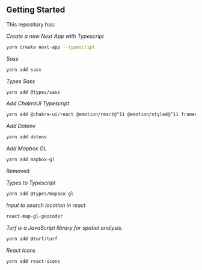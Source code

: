 ## Getting Started

This repository has:

_Create a new Next App with Typescript_

```sh
yarn create next-app --typescript
```

_Sass_

```sh
yarn add sass
```

_Types Sass_

```sh
yarn add @types/sass
```

_Add ChakraUI Typescript_

```sh
yarn add @chakra-ui/react @emotion/react@^11 @emotion/styled@^11 framer-motion@^5

```

_Add Dotenv_

```sh
yarn add dotenv
```

_Add Mapbox GL_

```sh
yarn add mapbox-gl
```

Removed

_Types to Typescript_

```sh
yarn add @types/mapbox-gl
```

_Input to search location in react_

```sh
react-map-gl-geocoder
```

_Turf is a JavaScript library for spatial analysis._

```sh
yarn add @turf/turf
```

_React Icons_

```sh
yarn add react-icons
```
